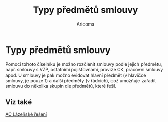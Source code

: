﻿---
    title: "Typy předmětů smlouvy"
    author: Aricoma
    ms.date: 04/30/2018
    ms.topic: article
    ms.prod: dynamics-nav-2017
    ms.contentlocale: cs-cz
    ms.lasthandoff: 04/30/2018
---

# Typy předmětů smlouvy
Pomocí tohoto číselníku je možno rozčlenit smlouvy podle jejich předmětu, např. smlouvy s VZP, ostatními pojišťovnami, provize CK, pracovní smlouvy apod. U smlouvy je pak možno evidovat hlavní předmět (v hlavičce smlouvy, je pouze 1) a další předměty (v řádcích), což umožňuje zařadit smlouvu do několika skupin dle předmětů, které řeší.

## <a name="see-also"></a>Viz také
[AC Lázeňské řešení](spa-solution.md)